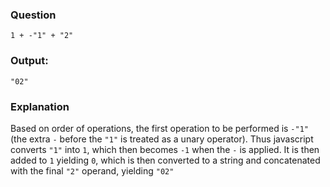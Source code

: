 ### Question
`1 + -"1" + "2"`
### Output: 
`"02"`
### Explanation
Based on order of operations, the first operation to be performed is `-"1"` (the extra `-` before the `"1"` is treated as a unary operator). 
Thus javascript converts `"1"` into `1`, which then becomes `-1` when the `-` is applied. It is then added to `1` yielding `0`, which is then converted to a string and concatenated with the final `"2"` operand, yielding `"02"`
